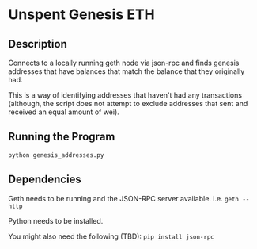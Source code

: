 # Unspent Genesis ETH

## Description
Connects to a locally running geth node via json-rpc and finds genesis addresses that have balances that match the balance that they originally had.

This is a way of identifying addresses that haven't had any transactions (although, the script does not attempt to exclude addresses that sent and received an equal amount of wei).

## Running the Program
`python genesis_addresses.py`

## Dependencies
Geth needs to be running and the JSON-RPC server available. i.e. `geth --http`

Python needs to be installed.

You might also need the following (TBD):
`pip install json-rpc`

